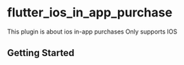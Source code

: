# flutter_ios_in_app_purchase

This plugin is about ios in-app purchases
Only supports IOS

## Getting Started
